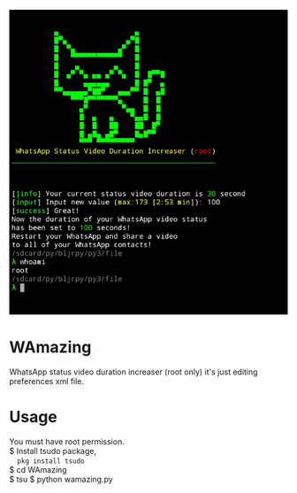 <img src='https://github.com/karjok/WAmazing/blob/master/Screenshot_2019-06-11-05-46-55-116_com.termux.png'/></br>

# WAmazing
WhatsApp status video duration increaser (root only) it's just editing preferences xml file.
# Usage
You must have root permission.</br>
$ Install tsudo package,</br>
```  pkg install tsudo```</br>
$ cd WAmazing</br>
$ tsu
$ python wamazing.py</br>
